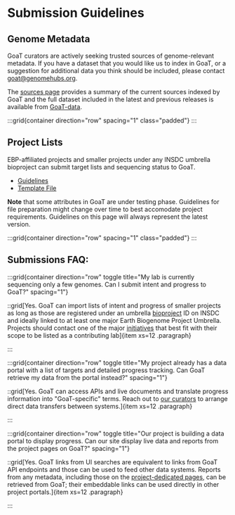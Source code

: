 # Submission Guidelines

## Genome Metadata

GoaT curators are actively seeking trusted sources of genome-relevant metadata. If you have a dataset that you would like us to index in GoaT, or a suggestion for additional data you think should be included, please contact goat@genomehubs.org.

The [sources page](/sources) provides a summary of the current sources indexed by GoaT and the full dataset included in the latest and previous releases is available from [GoaT-data](https://github.com/genomehubs/goat-data).

:::grid{container direction="row" spacing="1" class="padded"}
:::

## Project Lists

EBP-affiliated projects and smaller projects under any INSDC umbrella bioproject can submit target lists and sequencing status to GoaT.

- [Guidelines](https://docs.google.com/document/d/1v07sLdzDiWF5Pge4hYUd67wQ-dXTWK7EMRTp0i0vlD8/edit#heading=h.r98o47b47e3u)
- [Template File](https://docs.google.com/spreadsheets/d/1eC6jQctRoUaeGWWDbb1qsWs-7ajC462nnJdHK4N3ivw/edit#gid=1552955356)

**Note** that some attributes in GoaT are under testing phase. Guidelines for file preparation might change over time to best accomodate project requirements. Guidelines on this page will always represent the latest version.

:::grid{container direction="row" spacing="1" class="padded"}
:::

## Submissions FAQ:

:::grid{container direction="row" toggle title="My lab is currently sequencing only a few genomes. Can I submit intent and progress to GoaT?" spacing="1"}

::grid[Yes. GoaT can import lists of intent and progress of smaller projects as long as those are registered under an umbrella [bioproject](https://www.ncbi.nlm.nih.gov/bioproject/docs/faq/) ID on INSDC and ideally linked to at least one major Earth Biogenome Project Umbrella. Projects should contact one of the major [initiatives](/projects) that best fit with their scope to be listed as a contributing lab]{item xs=12 .paragraph}

:::

:::grid{container direction="row" toggle title="My project already has a data portal with a list of targets and detailed progress tracking. Can GoaT retrieve my data from the portal instead?" spacing="1"}

::grid[Yes. GoaT can access APIs and live documents and translate progress information into "GoaT-specific" terms. Reach out to [our curators](goat@genomehubs.org) to arrange direct data transfers between systems.]{item xs=12 .paragraph}

:::

:::grid{container direction="row" toggle title="Our project is building a data portal to display progress. Can our site display live data and reports from the project pages on GoaT?" spacing="1"}

::grid[Yes. GoaT links from UI searches are equivalent to links from GoaT API endpoints and those can be used to feed other data systems. Reports from any metadata, including those on the [project-dedicated pages](/projects), can be retrieved from GoaT; their embeddable links can be used directly in other project portals.]{item xs=12 .paragraph}

:::
